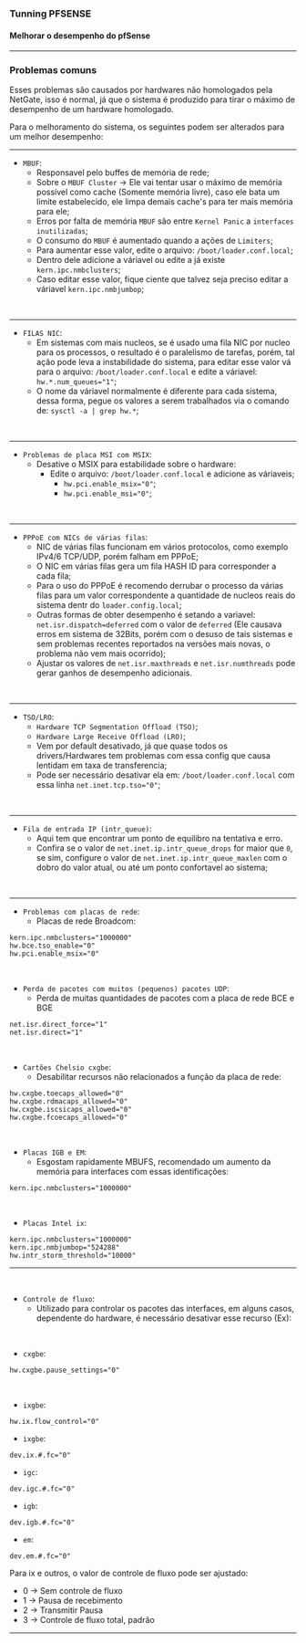 ### Tunning PFSENSE
#### Melhorar o desempenho do pfSense
___
### Problemas comuns

Esses problemas são causados por hardwares não homologados pela NetGate, isso é normal, já que o sistema é produzido para tirar o máximo de desempenho de um hardware homologado.

Para o melhoramento do sistema, os seguintes podem ser alterados para um melhor desempenho:

____

* ```MBUF```:
    * Responsavel pelo buffes de memória de rede;
    * Sobre o ```MBUF Cluster``` -> Ele vai tentar usar o máximo de memória possível como cache (Somente memória livre), caso ele bata um limite estabelecido, ele limpa demais cache's para ter mais memória para ele;
    * Erros por falta de memória ```MBUF``` são entre ```Kernel Panic``` a ```interfaces inutilizadas```;
    * O consumo do ```MBUF``` é aumentado quando a ações de ```Limiters```;
    * Para aumentar esse valor, edite o arquivo: ```/boot/loader.conf.local```;
    * Dentro dele adicione a váriavel ou edite a já existe ```kern.ipc.nmbclusters```;
    * Caso editar esse valor, fique ciente que talvez seja preciso editar a váriavel ```kern.ipc.nmbjumbop```;

<br>

____

* ```FILAS NIC```:
    * Em sistemas com mais nucleos, se é usado uma fila NIC por nucleo para os processos, o resultado é o paralelismo de tarefas, porém, tal ação pode leva a instabilidade do sistema, para editar esse valor vá para o arquivo: ```/boot/loader.conf.local``` e edite a váriavel: ```hw.*.num_queues="1"```;
    * O nome da váriavel normalmente é diferente para cada sistema, dessa forma, pegue os valores a serem trabalhados via o comando de: ```sysctl -a | grep hw.*```;

<br>

____

* ```Problemas de placa MSI com MSIX```:
    * Desative o MSIX para estabilidade sobre o hardware:
        * Edite o arquivo: ```/boot/loader.conf.local``` e adicione as váriaveis;
            * ```hw.pci.enable_msix="0"```;
            * ```hw.pci.enable_msi="0"```;

<br>

____

* ```PPPoE com NICs de várias filas```:
    * NIC de várias filas funcionam em vários protocolos, como exemplo IPv4/6 TCP/UDP, porém falham em PPPoE;
    * O NIC em várias filas gera um fila HASH ID para corresponder a cada fila;
    * Para o uso do PPPoE é recomendo derrubar o processo da várias filas para um valor correspondente a quantidade de nucleos reais do sistema dentr do ```loader.config.local```;
    * Outras formas de obter desempenho é setando a variavel: ```net.isr.dispatch=deferred``` com o valor de ```deferred``` (Ele causava erros em sistema de 32Bits, porém com o desuso de tais sistemas e sem problemas recentes reportados na versões mais novas, o problema não vem mais ocorrido);
    * Ajustar os valores de ```net.isr.maxthreads``` e ```net.isr.numthreads``` pode gerar ganhos de desempenho adicionais.

<br>

____

* ```TSO/LRO```:
    * ```Hardware TCP Segmentation Offload (TSO)```;
    * ```Hardware Large Receive Offload (LRO)```;
    * Vem por default desativado, já que quase todos os drivers/Hardwares tem problemas com essa config que causa lentidam em taxa de transferencia;
    * Pode ser necessário desativar ela em: ```/boot/loader.conf.local``` com essa linha ```net.inet.tcp.tso="0"```;

<br>

____
* ```Fila de entrada IP (intr_queue)```:
    * Aqui tem que encontrar um ponto de equilibro na tentativa e erro.
    * Confira se o valor de ```net.inet.ip.intr_queue_drops``` for maior que ```0```, se sim, configure o valor de ```net.inet.ip.intr_queue_maxlen``` com o dobro do valor atual, ou até um ponto confortavel ao sistema;

<br>

____
* ```Problemas com placas de rede```:
    * Placas de rede Broadcom:

```
kern.ipc.nmbclusters="1000000"
hw.bce.tso_enable="0"
hw.pci.enable_msix="0"
```

<br>

* ```Perda de pacotes com muitos (pequenos) pacotes UDP```:
    * Perda de muitas quantidades de pacotes com a placa de rede BCE e BGE

```
net.isr.direct_force="1"
net.isr.direct="1"
```

<br>

* ```Cartões Chelsio cxgbe```:
    * Desabilitar recursos não relacionados a função da placa de rede:

```
hw.cxgbe.toecaps_allowed="0"
hw.cxgbe.rdmacaps_allowed="0"
hw.cxgbe.iscsicaps_allowed="0"
hw.cxgbe.fcoecaps_allowed="0"
```

<br>

* ```Placas IGB e EM```:
    * Esgostam rapidamente MBUFS, recomendado um aumento da memória para interfaces com essas identificações:

```
kern.ipc.nmbclusters="1000000"
```

<br>

* ```Placas Intel ix```:

```
kern.ipc.nmbclusters="1000000"
kern.ipc.nmbjumbop="524288"
hw.intr_storm_threshold="10000"
```
____

<br>

* ```Controle de fluxo```:
    * Utilizado para controlar os pacotes das interfaces, em alguns casos, dependente do hardware, é necessário desativar esse recurso (Ex):

<br>

* ```cxgbe```:
```
hw.cxgbe.pause_settings="0"
```

<br>

* ```ixgbe```:
```
hw.ix.flow_control="0"
```

* ```ixgbe```:
```
dev.ix.#.fc="0"
```

* ```igc```:
```
dev.igc.#.fc="0"
```

* ```igb```:
```
dev.igb.#.fc="0"
```

* ```em```:
```
dev.em.#.fc="0"
```

Para ix e outros, o valor de controle de fluxo pode ser ajustado:

* 0 -> Sem controle de fluxo
* 1 -> Pausa de recebimento
* 2 -> Transmitir Pausa
* 3 -> Controle de fluxo total, padrão

____